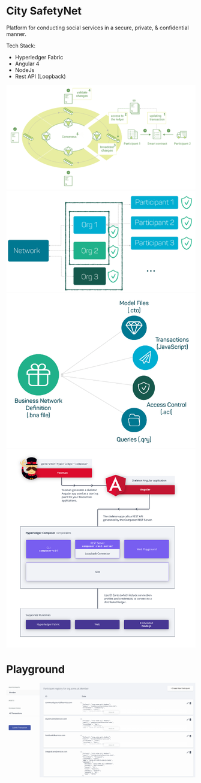 # City SafetyNet

Platform for conducting social services in a secure, private, &amp; confidential manner.

Tech Stack: 
- Hyperledger Fabric
- Angular 4
- NodeJs
- Rest API (Loopback) 

![Screenshot](asset/1.png)
![Screenshot](asset/2.png)
![Screenshot](asset/3.png)
![Screenshot](asset/4.svg)

# Playground 

![Screenshot](asset/5.png)


